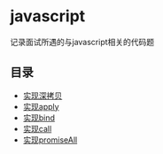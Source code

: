 # javascript
记录面试所遇的与javascript相关的代码题

## 目录
* [实现深拷贝](./deepClone.md)
* [实现apply](./myApply.md)
* [实现bind](./myBind.md)
* [实现call](./myCall.md)
* [实现promiseAll](./promiseAll.md)

<tongji/>